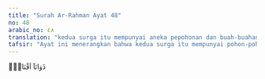 ```yaml
---
title: "Surah Ar-Rahman Ayat 48"
no: 48
arabic_no: ٤٨
translation: "kedua surga itu mempunyai aneka pepohonan dan buah-buahan."
tafsir: "Ayat ini menerangkan bahwa kedua surga itu mempunyai pohon-pohon yang rindang dan buah-buahan yang beraneka ragam coraknya, yang membuat mereka tambah bernafsu, tambah berselera untuk memakannya. Kemudian Allah berkata, \"Apakah kamu, hai manusia dan jin, mengingi"
---
```

ذَوَاتَآ اَفْنَانٍۚ 